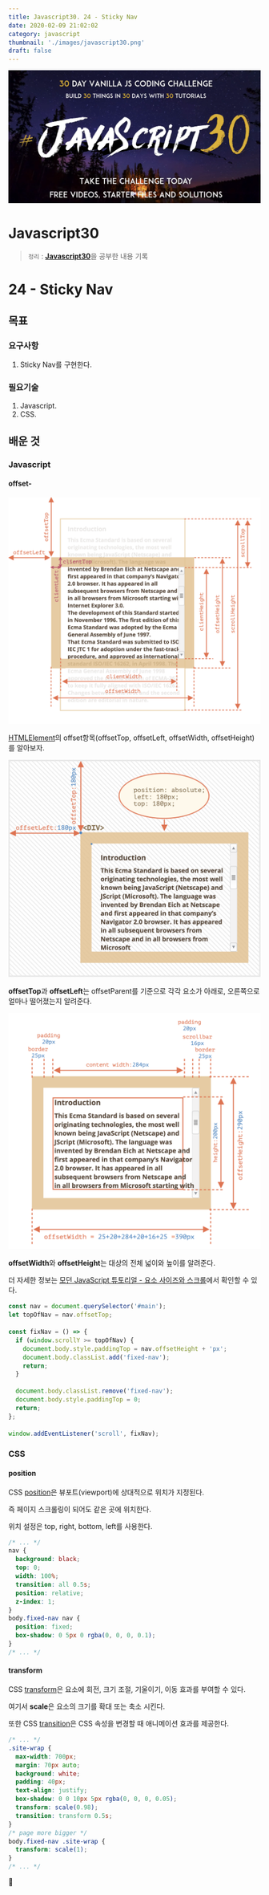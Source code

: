 ```yaml
---
title: Javascript30. 24 - Sticky Nav
date: 2020-02-09 21:02:02
category: javascript
thumbnail: './images/javascript30.png'
draft: false
---
```


![](./images/javascript30.png)

# Javascript30

> `정리` : [**Javascript30**](https://javascript30.com)을 공부한 내용 기록

# 24 - Sticky Nav

## 목표

### 요구사항

1. Sticky Nav를 구현한다.

### 필요기술

1. Javascript.
2. CSS.

## 배운 것

### Javascript

#### offset-

![](./images/geometryProperty.png)

[HTMLElement](https://developer.mozilla.org/en-US/docs/Web/API/HTMLElement)의 offset항목(offsetTop, offsetLeft, offsetWidth, offsetHeight)를 알아보자.

![](./images/offsetParent.png)

**offsetTop**과 **offsetLeft**는 offsetParent를 기준으로 각각 요소가 아래로, 오른쪽으로 얼마나 떨어졌는지 알려준다.

![](./images/offsetWidthHeight.png)

**offsetWidth**와 **offsetHeight**는 대상의 전체 넓이와 높이를 알려준다.

더 자세한 정보는 [모던 JavaScript 튜토리얼 - 요소 사이즈와 스크롤](https://ko.javascript.info/size-and-scroll)에서 확인할 수 있다.

```js
const nav = document.querySelector('#main');
let topOfNav = nav.offsetTop;

const fixNav = () => {
  if (window.scrollY >= topOfNav) {
    document.body.style.paddingTop = nav.offsetHeight + 'px';
    document.body.classList.add('fixed-nav');
    return;
  }

  document.body.classList.remove('fixed-nav');
  document.body.style.paddingTop = 0;
  return;
};

window.addEventListener('scroll', fixNav);
```

### CSS

#### position

CSS [position](https://developer.mozilla.org/ko/docs/Web/CSS/position)은 뷰포트(viewport)에 상대적으로 위치가 지정된다.

즉 페이지 스크롤링이 되어도 같은 곳에 위치한다.

위치 설정은 top, right, bottom, left를 사용한다.

```css
/* ... */
nav {
  background: black;
  top: 0;
  width: 100%;
  transition: all 0.5s;
  position: relative;
  z-index: 1;
}
body.fixed-nav nav {
  position: fixed;
  box-shadow: 0 5px 0 rgba(0, 0, 0, 0.1);
}
/* ... */
```

#### transform

CSS [transform](https://developer.mozilla.org/ko/docs/Web/CSS/transform)은 요소에 회전, 크기 조절, 기울이기, 이동 효과를 부여할 수 있다.

여기서 **scale**은 요소의 크기를 확대 또는 축소 시킨다.

또한 CSS [transition](https://developer.mozilla.org/ko/docs/Web/CSS/CSS_Transitions/Using_CSS_transitions)은 CSS 속성을 변경할 때 애니메이션 효과를 제공한다.

```css
/* ... */
.site-wrap {
  max-width: 700px;
  margin: 70px auto;
  background: white;
  padding: 40px;
  text-align: justify;
  box-shadow: 0 0 10px 5px rgba(0, 0, 0, 0.05);
  transform: scale(0.98);
  transition: transform 0.5s;
}
/* page more bigger */
body.fixed-nav .site-wrap {
  transform: scale(1);
}
/* ... */
```

👋
